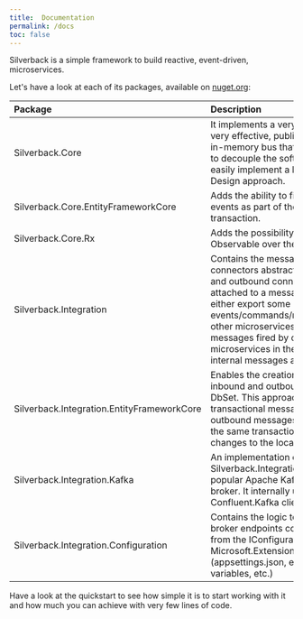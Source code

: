 ```yaml
---
title:  Documentation
permalink: /docs
toc: false
---
```


Silverback is a simple framework to build reactive, event-driven, microservices.

Let's have a look at each of its packages, available on [nuget.org](https://www.nuget.org/packages?q=Silverback):

Package | Description
:-- | :--
Silverback.Core | It implements a very simple, yet very effective, publish/subscribe in-memory bus that can be used to decouple the software parts and easily implement a Domain Driven Design approach.
Silverback.Core.EntityFrameworkCore | Adds the ability to fire the domain events as part of the SaveChanges transaction.
Silverback.Core.Rx | Adds the possibility to create an Rx Observable over the internal bus.
Silverback.Integration | Contains the message broker and connectors abstraction. Inbound and outbound connectors can be attached to a message broker to either export some events/commands/messages to other microservices or react to the messages fired by other microservices in the same way as internal messages are handled.
Silverback.Integration.EntityFrameworkCore | Enables the creation of the inbound and outbound messages DbSet. This approach leads to fully transactional messaging, since the outbound messages are saved in the same transaction as the changes to the local data.
Silverback.Integration.Kafka | An implementation of Silverback.Integration for the popular Apache Kafka message broker. It internally uses the Confluent.Kafka client.
Silverback.Integration.Configuration | Contains the logic to read the broker endpoints configuration from the IConfiguration from Microsoft.Extensions.Configuration (appsettings.json, environment variables, etc.)

Have a look at the quickstart to see how simple it is to start working with it and how much you can achieve with very few lines of code.